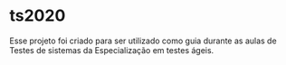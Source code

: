 # ts2020

Esse projeto foi criado para ser utilizado como guia durante as aulas de Testes de sistemas da Especialização em testes ágeis.
